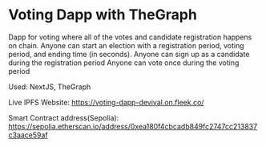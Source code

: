 # Voting Dapp with TheGraph

Dapp for voting where all of the votes and candidate registration happens on chain. 
Anyone can start an election with a registration period, voting period, and ending time (in seconds). 
Anyone can sign up as a candidate during the registration period
Anyone can vote once during the voting period

Used: NextJS, TheGraph

Live IPFS Website: https://voting-dapp-devival.on.fleek.co/

Smart Contract address(Sepolia): https://sepolia.etherscan.io/address/0xea180f4cbcadb849fc2747cc213837c3aace59af